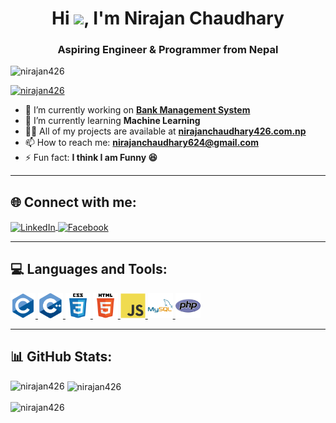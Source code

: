 <h1 align="center">Hi <img src="https://raw.githubusercontent.com/MartinHeinz/MartinHeinz/master/wave.gif" width="30px">, I'm Nirajan Chaudhary</h1>
<h3 align="center">Aspiring Engineer & Programmer from Nepal</h3>

<p align="left"> 
  <img src="https://komarev.com/ghpvc/?username=nirajan426&label=Profile%20views&color=0e75b6&style=flat" alt="nirajan426" /> 
</p>

<p align="left"> 
  <a href="https://github.com/Nirajan426#hi--im-nirajan-chaudhary">
    <img src="https://github-profile-trophy.vercel.app/?username=nirajan426" alt="nirajan426" />
  </a> 
</p>

- 🔭 I’m currently working on **[Bank Management System](https://github.com/Nirajan426/Bank-Management-System.git)**
- 🌱 I’m currently learning **Machine Learning**
- 👨‍💻 All of my projects are available at **[nirajanchaudhary426.com.np](http://nirajanchaudhary426.com.np)**
- 📫 How to reach me: **nirajanchaudhary624@gmail.com**
- ⚡ Fun fact: **I think I am Funny 😆**

---

## **🌐 Connect with me:**
<p align="left">
<a href="https://www.linkedin.com/in/nirajan-chaudhary-08b494302/" target="_blank">
  <img align="center" src="https://raw.githubusercontent.com/rahuldkjain/github-profile-readme-generator/master/src/images/icons/Social/linked-in-alt.svg" alt="LinkedIn" height="30" width="40" />
</a>
<a href="https://www.facebook.com/profile.php?id=100039122022832" target="_blank">
  <img align="center" src="https://raw.githubusercontent.com/rahuldkjain/github-profile-readme-generator/master/src/images/icons/Social/facebook.svg" alt="Facebook" height="30" width="40" />
</a>
</p>

---

## **💻 Languages and Tools:**
<p align="left"> 
  <a href="https://www.cprogramming.com/" target="_blank" rel="noreferrer">
    <img src="https://raw.githubusercontent.com/devicons/devicon/master/icons/c/c-original.svg" alt="C" width="40" height="40"/>
  </a>
  <a href="https://www.w3schools.com/cpp/" target="_blank" rel="noreferrer">
    <img src="https://raw.githubusercontent.com/devicons/devicon/master/icons/cplusplus/cplusplus-original.svg" alt="C++" width="40" height="40"/>
  </a>
  <a href="https://www.w3schools.com/css/" target="_blank" rel="noreferrer">
    <img src="https://raw.githubusercontent.com/devicons/devicon/master/icons/css3/css3-original-wordmark.svg" alt="CSS3" width="40" height="40"/>
  </a>
  <a href="https://www.w3.org/html/" target="_blank" rel="noreferrer">
    <img src="https://raw.githubusercontent.com/devicons/devicon/master/icons/html5/html5-original-wordmark.svg" alt="HTML5" width="40" height="40"/>
  </a>
  <a href="https://developer.mozilla.org/en-US/docs/Web/JavaScript" target="_blank" rel="noreferrer">
    <img src="https://raw.githubusercontent.com/devicons/devicon/master/icons/javascript/javascript-original.svg" alt="JavaScript" width="40" height="40"/>
  </a>
  <a href="https://www.mysql.com/" target="_blank" rel="noreferrer">
    <img src="https://raw.githubusercontent.com/devicons/devicon/master/icons/mysql/mysql-original-wordmark.svg" alt="MySQL" width="40" height="40"/>
  </a>
  <a href="https://www.php.net" target="_blank" rel="noreferrer">
    <img src="https://raw.githubusercontent.com/devicons/devicon/master/icons/php/php-original.svg" alt="PHP" width="40" height="40"/>
  </a>
</p>

---

## **📊 GitHub Stats:**
<p><img align="left" src="https://github-readme-stats.vercel.app/api/top-langs?username=nirajan426&show_icons=true&locale=en&layout=compact" alt="nirajan426" /></p>

<p>&nbsp;<img align="center" src="https://github-readme-stats.vercel.app/api?username=nirajan426&show_icons=true&locale=en" alt="nirajan426" /></p>

<p><img align="center" src="https://github-readme-streak-stats.herokuapp.com/?user=nirajan426&" alt="nirajan426" /></p>
